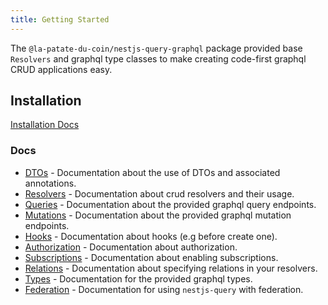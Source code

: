 ```yaml
---
title: Getting Started
---
```


The `@la-patate-du-coin/nestjs-query-graphql` package provided base `Resolvers` and graphql type classes to make creating code-first graphql CRUD applications easy.

## Installation

[Installation Docs](../introduction/install.md#nestjs-queryquery-graphql)

### Docs

- [DTOs](./dtos.mdx) - Documentation about the use of DTOs and associated annotations.
- [Resolvers](./resolvers.mdx) - Documentation about crud resolvers and their usage.
- [Queries](./queries.mdx) - Documentation about the provided graphql query endpoints.
- [Mutations](./mutations.mdx) - Documentation about the provided graphql mutation endpoints.
- [Hooks](./hooks.mdx) - Documentation about hooks (e.g before create one).
- [Authorization](./hooks.mdx) - Documentation about authorization.
- [Subscriptions](./subscriptions.mdx) - Documentation about enabling subscriptions.
- [Relations](./relations.mdx) - Documentation about specifying relations in your resolvers.
- [Types](./types.mdx) - Documentation for the provided graphql types.
- [Federation](./federation.mdx) - Documentation for using `nestjs-query` with federation.
